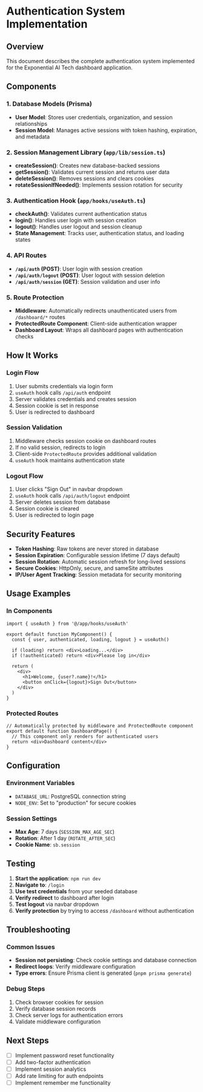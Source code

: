 # Authentication System Implementation

## Overview
This document describes the complete authentication system implemented for the Exponential AI Tech dashboard application.

## Components

### 1. Database Models (Prisma)
- **User Model**: Stores user credentials, organization, and session relationships
- **Session Model**: Manages active sessions with token hashing, expiration, and metadata

### 2. Session Management Library (`app/lib/session.ts`)
- **createSession()**: Creates new database-backed sessions
- **getSession()**: Validates current session and returns user data
- **deleteSession()**: Removes sessions and clears cookies
- **rotateSessionIfNeeded()**: Implements session rotation for security

### 3. Authentication Hook (`app/hooks/useAuth.ts`)
- **checkAuth()**: Validates current authentication status
- **login()**: Handles user login with session creation
- **logout()**: Handles user logout and session cleanup
- **State Management**: Tracks user, authentication status, and loading states

### 4. API Routes
- **`/api/auth` (POST)**: User login with session creation
- **`/api/auth/logout` (POST)**: User logout with session deletion
- **`/api/auth/session` (GET)**: Session validation and user info

### 5. Route Protection
- **Middleware**: Automatically redirects unauthenticated users from `/dashboard/*` routes
- **ProtectedRoute Component**: Client-side authentication wrapper
- **Dashboard Layout**: Wraps all dashboard pages with authentication checks

## How It Works

### Login Flow
1. User submits credentials via login form
2. `useAuth` hook calls `/api/auth` endpoint
3. Server validates credentials and creates session
4. Session cookie is set in response
5. User is redirected to dashboard

### Session Validation
1. Middleware checks session cookie on dashboard routes
2. If no valid session, redirects to login
3. Client-side `ProtectedRoute` provides additional validation
4. `useAuth` hook maintains authentication state

### Logout Flow
1. User clicks "Sign Out" in navbar dropdown
2. `useAuth` hook calls `/api/auth/logout` endpoint
3. Server deletes session from database
4. Session cookie is cleared
5. User is redirected to login page

## Security Features

- **Token Hashing**: Raw tokens are never stored in database
- **Session Expiration**: Configurable session lifetime (7 days default)
- **Session Rotation**: Automatic session refresh for long-lived sessions
- **Secure Cookies**: HttpOnly, secure, and sameSite attributes
- **IP/User Agent Tracking**: Session metadata for security monitoring

## Usage Examples

### In Components
```tsx
import { useAuth } from '@/app/hooks/useAuth'

export default function MyComponent() {
  const { user, authenticated, loading, logout } = useAuth()
  
  if (loading) return <div>Loading...</div>
  if (!authenticated) return <div>Please log in</div>
  
  return (
    <div>
      <h1>Welcome, {user?.name}!</h1>
      <button onClick={logout}>Sign Out</button>
    </div>
  )
}
```

### Protected Routes
```tsx
// Automatically protected by middleware and ProtectedRoute component
export default function DashboardPage() {
  // This component only renders for authenticated users
  return <div>Dashboard content</div>
}
```

## Configuration

### Environment Variables
- `DATABASE_URL`: PostgreSQL connection string
- `NODE_ENV`: Set to "production" for secure cookies

### Session Settings
- **Max Age**: 7 days (`SESSION_MAX_AGE_SEC`)
- **Rotation**: After 1 day (`ROTATE_AFTER_SEC`)
- **Cookie Name**: `sb.session`

## Testing

1. **Start the application**: `npm run dev`
2. **Navigate to**: `/login`
3. **Use test credentials** from your seeded database
4. **Verify redirect** to dashboard after login
5. **Test logout** via navbar dropdown
6. **Verify protection** by trying to access `/dashboard` without authentication

## Troubleshooting

### Common Issues
- **Session not persisting**: Check cookie settings and database connection
- **Redirect loops**: Verify middleware configuration
- **Type errors**: Ensure Prisma client is generated (`pnpm prisma generate`)

### Debug Steps
1. Check browser cookies for session
2. Verify database session records
3. Check server logs for authentication errors
4. Validate middleware configuration

## Next Steps

- [ ] Implement password reset functionality
- [ ] Add two-factor authentication
- [ ] Implement session analytics
- [ ] Add rate limiting for auth endpoints
- [ ] Implement remember me functionality
